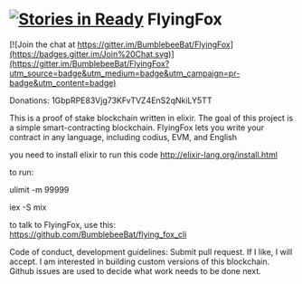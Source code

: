 [![Stories in Ready](https://badge.waffle.io/BumblebeeBat/FlyingFox.png?label=ready&title=Ready)](https://waffle.io/BumblebeeBat/FlyingFox)
FlyingFox
=========

[![Join the chat at https://gitter.im/BumblebeeBat/FlyingFox](https://badges.gitter.im/Join%20Chat.svg)](https://gitter.im/BumblebeeBat/FlyingFox?utm_source=badge&utm_medium=badge&utm_campaign=pr-badge&utm_content=badge)

Donations: 1GbpRPE83Vjg73KFvTVZ4EnS2qNkiLY5TT

This is a proof of stake blockchain written in elixir. The goal of this project is a simple smart-contracting blockchain. FlyingFox lets you write your contract in any language, including  codius, EVM, and English

you need to install elixir to run this code http://elixir-lang.org/install.html

to run:

   ulimit -m 99999

   iex -S mix


to talk to FlyingFox, use this: https://github.com/BumblebeeBat/flying_fox_cli

Code of conduct, development guidelines:
Submit pull request. If I like, I will accept.
I am interested in building custom versions of this blockchain.
Github issues are used to decide what work needs to be done next.